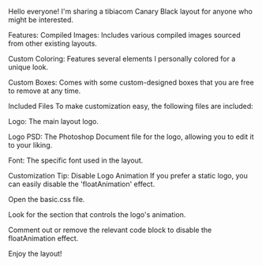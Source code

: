 Hello everyone! I'm sharing a tibiacom Canary Black layout for anyone who might be interested.

Features:
Compiled Images: Includes various compiled images sourced from other existing layouts.

Custom Coloring: Features several elements I personally colored for a unique look.

Custom Boxes: Comes with some custom-designed boxes that you are free to remove at any time.

Included Files
To make customization easy, the following files are included:

Logo: The main layout logo.

Logo PSD: The Photoshop Document file for the logo, allowing you to edit it to your liking.

Font: The specific font used in the layout.

Customization Tip: Disable Logo Animation
If you prefer a static logo, you can easily disable the 'floatAnimation' effect.

Open the basic.css file.

Look for the section that controls the logo's animation.

Comment out or remove the relevant code block to disable the floatAnimation effect.

Enjoy the layout!
